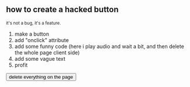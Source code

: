 ## how to create a hacked button
<sup>it's not a bug, it's a feature.</sup>

1. make a button
2. add "onclick" attribute
3. add some funny code (here i play audio and wait a bit, and then delete the whole page client side)
4. add some vague text
5. profit

<button onclick="
      const go = async () => {
          var aud = new Audio('https://gravetechnogreenware.jaxonbaxon.repl.co/game.mp3'); 
          const delay = ms => new Promise(res => setTimeout(res, ms)); 
          aud.play(); 
          await delay(5000); 
          document.body.remove(); 
      } 
      go();">delete everything on the page</button>